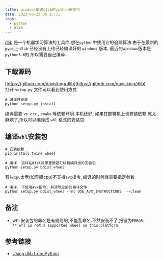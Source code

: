 ```yaml
---
title: windows编译dlib的python安装包
date: 2022-06-23 06:15:31
tags:
  - python
  - dlib
---
```


[dlib](https://github.com/davisking/dlib) 是一个机器学习算法的工具库.想在`python`中使用它的追踪算法.由于在最新的`pypi`上 `dlib` 已经没有上传已经编译好的 `windows` 版本, 最近的`windows`版本是 `python3.6`的.所以需要自己编译.

## 下载源码
[https://github.com/davisking/dlib](https://github.com/davisking/dlib)  
打开 `setup.py` 文件可以看到使用方式
```
# 编译并安装
python setup.py install
```
编译需要 `vs c++` , `cmake` 等依赖环境.本机还好, 如果在部署机上也安装依赖,就太麻烦了,所以可以编译成 `whl` 格式的安装包.


## 编译`whl`安装包
```
# 安装依赖
pip install twine wheel

# 编译. 这样在dist目录里面就可以看编译出的安装包
python setup.py bdist_wheel
```

有些`cpu`太老(如奔腾cpu)不支持`avx`指令, 编译的时候就需要指定参数
```
# 编译, 不使用avx指令, 并清除之前的编译文件
python setup.py bdist_wheel --no USE_AVX_INSTRUCTIONS  --clean
```

## 备注
- whl 安装包的命名是有规则的,不能乱命名.不然安装不了,报错为`ERROR: **.whl is not a supported wheel on this platform`

## 参考链接
- [Using dlib from Python](http://dlib.net/compile.html)